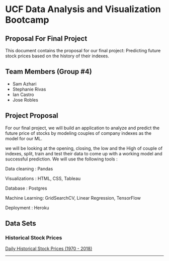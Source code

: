 # UCF Data Analysis and Visualization Bootcamp 

## Proposal For Final Project 

This document contains the proposal for our final project: Predicting future stock prices based on the history of their indexes. 


## Team Members (Group #4) 
* Sam Azhari
* Stephanie Rivas
* Ian Castro
* Jose Robles


## Project Proposal

For our final project, we will build an application to analyze and predict the future price of stocks by modeling couples of company indexes as the model for our ML. 

we will be looking at the opening, closing, the low and the High of couple of indexes, split, train and test their data to come up with a working model and successful prediction.
We will use the following tools : 

Data cleaning : Pandas

Visualizations : HTML, CSS, Tableau

Database : Postgres

Machine Learning: GridSearchCV, Linear Regression, TensorFlow

Deployment : Heroku


## Data Sets

### Historical Stock Prices

[Daily Historical Stock Prices (1970 - 2018)](https://www.kaggle.com/ehallmar/daily-historical-stock-prices-1970-2018)

[]()

[]()

[]()

[]()


---


